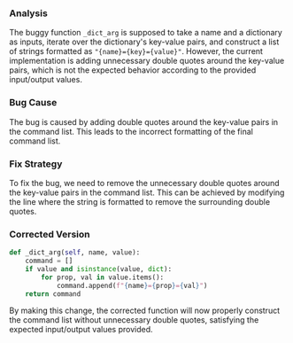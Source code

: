 ### Analysis
The buggy function `_dict_arg` is supposed to take a name and a dictionary as inputs, iterate over the dictionary's key-value pairs, and construct a list of strings formatted as `"{name}={key}={value}"`. However, the current implementation is adding unnecessary double quotes around the key-value pairs, which is not the expected behavior according to the provided input/output values.

### Bug Cause
The bug is caused by adding double quotes around the key-value pairs in the command list. This leads to the incorrect formatting of the final command list.

### Fix Strategy
To fix the bug, we need to remove the unnecessary double quotes around the key-value pairs in the command list. This can be achieved by modifying the line where the string is formatted to remove the surrounding double quotes.

### Corrected Version

```python
def _dict_arg(self, name, value):
    command = []
    if value and isinstance(value, dict):
        for prop, val in value.items():
            command.append(f"{name}={prop}={val}")
    return command
```

By making this change, the corrected function will now properly construct the command list without unnecessary double quotes, satisfying the expected input/output values provided.